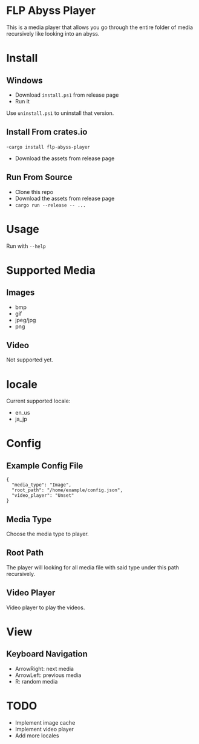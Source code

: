 # FLP Abyss Player

This is a media player that allows you go through the entire folder of media recursively like looking into an abyss.

# Install

## Windows

- Download `install.ps1` from release page
- Run it

Use `uninstall.ps1` to uninstall that version.

## Install From crates.io

-`cargo install flp-abyss-player`
- Download the assets from release page

## Run From Source

- Clone this repo
- Download the assets from release page
- `cargo run --release -- ...`

# Usage

Run with `--help`

# Supported Media

## Images

- bmp
- gif
- jpeg/jpg
- png

## Video

Not supported yet.

# locale

Current supported locale:

- en\_us
- ja\_jp

# Config

## Example Config File

```
{
  "media_type": "Image",
  "root_path": "/home/example/config.json",
  "video_player": "Unset"
}
```

## Media Type

Choose the media type to player.

## Root Path

The player will looking for all media file with said type under this path recursively.

## Video Player

Video player to play the videos.

# View

## Keyboard Navigation

- ArrowRight: next media
- ArrowLeft: previous media
- R: random media

# TODO

- Implement image cache
- Implement video player
- Add more locales

